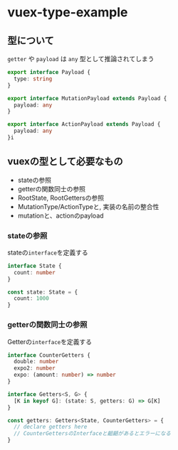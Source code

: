 # vuex-type-example

## 型について

`getter` や `payload` は `any` 型として推論されてしまう

```ts
export interface Payload {
  type: string
}

export interface MutationPayload extends Payload {
  payload: any
}

export interface ActionPayload extends Payload {
  payload: any
}i
```

## vuexの型として必要なもの

- stateの参照
- getterの関数同士の参照
- RootState, RootGettersの参照
- MutationType/ActionTypeと, 実装の名前の整合性
- mutationと、actionのpayload

### stateの参照
stateの`interface`を定義する

```ts
interface State {
  count: number
}

const state: State = {
  count: 1000
}
```

### getterの関数同士の参照
Getterの`interface`を定義する

```ts
interface CounterGetters {
  double: number
  expo2: number
  expo: (amount: number) => number
}

interface Getters<S, G> {
  [K in keyof G]: (state: S, getters: G) => G[K]
}

const getters: Getters<State, CounterGetters> = {
  // declare getters here
  // CounterGettersのInterfaceと齟齬があるとエラーになる
}
```
